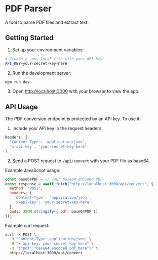 # PDF Parser

A tool to parse PDF files and extract text.

## Getting Started

1. Set up your environment variables:
```bash
# Create a .env.local file with your API key
API_KEY=your-secret-key-here
```

2. Run the development server:
```bash
npm run dev
```

3. Open [http://localhost:3000](http://localhost:3000) with your browser to view the app.

## API Usage

The PDF conversion endpoint is protected by an API key. To use it:

1. Include your API key in the request headers:
```javascript
headers: {
  'Content-Type': 'application/json',
  'x-api-key': 'your-secret-key-here'
}
```

2. Send a POST request to `/api/convert` with your PDF file as base64.

Example JavaScript usage:
```javascript
const base64PDF = // your base64 encoded PDF
const response = await fetch('http://localhost:3000/api/convert', {
  method: 'POST',
  headers: {
    'Content-Type': 'application/json',
    'x-api-key': 'your-secret-key-here'
  },
  body: JSON.stringify({ pdf: base64PDF })
});
```

Example curl request:
```bash
curl -X POST \
  -H "Content-Type: application/json" \
  -H "x-api-key: your-secret-key-here" \
  -d '{"pdf":"base64_encoded_pdf_here"}' \
  http://localhost:3000/api/convert
```
